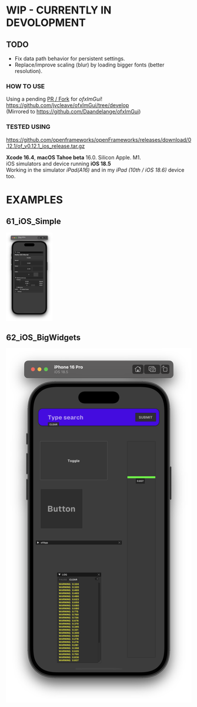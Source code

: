 # WIP - CURRENTLY IN DEVOLOPMENT

## TODO

- Fix data path behavior for persistent settings.
- Replace/improve scaling (blur) by loading bigger fonts (better resolution).

### HOW TO USE

Using a pending [PR / Fork](https://github.com/Daandelange/ofxImGui/pull/24) for *ofxImGui*!  
https://github.com/jvcleave/ofxImGui/tree/develop  
(Mirrored to https://github.com/Daandelange/ofxImGui)  

### TESTED USING
https://github.com/openframeworks/openFrameworks/releases/download/0.12.1/of_v0.12.1_ios_release.tar.gz  

**Xcode 16.4**, **macOS Tahoe beta** 16.0. Silicon Apple. M1.  
iOS simulators and device running **iOS 18.5**  
Working in the simulator _iPad(A16)_ and in my _iPad (10th / iOS 18.6)_ device too.  

# EXAMPLES

## 61_iOS_Simple
<img src="61_iOS_Simple/Capture.PNG" width="25%">

## 62_iOS_BigWidgets
![](62_iOS_BigWidgets/Capture.PNG)  


